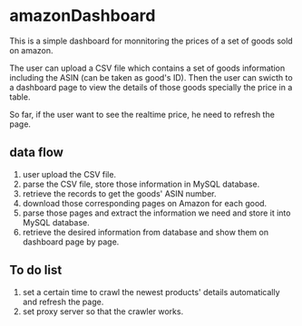 # amazonDashboard

This is a simple dashboard for monnitoring the prices of a set of goods sold on amazon. 

The user can upload a CSV file which contains a set of goods information including the ASIN (can be taken as good's ID). Then the user can swicth to a dashboard page to view the details of those goods specially the price in a table.

So far, if the user want to see the realtime price, he need to refresh the page.

## data flow
1. user upload the CSV file.
2. parse the CSV file, store those information in MySQL database.
3. retrieve the records to get the goods' ASIN number.
4. download those corresponding pages on Amazon for each good.
5. parse those pages and extract the information we need and store it into MySQL database.
6. retrieve the desired information from database and show them on dashboard page by page.

## To do list

1. set a certain time to crawl the newest products' details automatically and refresh the page.
2. set proxy server so that the crawler works. 
